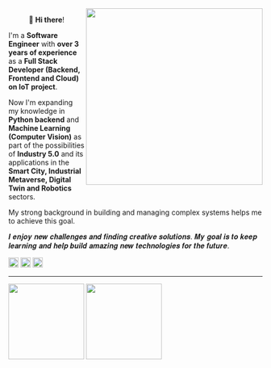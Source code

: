 <img src="https://github.com/user-attachments/assets/0d8458d6-5fa7-4b61-a9ed-56bda02c10e8" align="right" height="350">
<p align="center">👋 <b>Hi there</b>!</p>

I'm a **Software Engineer** with **over 3 years of experience** as a **Full Stack Developer (Backend, Frontend and Cloud) on IoT project**. 

Now I'm expanding my knowledge in **Python backend** and **Machine Learning (Computer Vision)** as part of the possibilities of **Industry 5.0** and its applications in the **Smart City, Industrial Metaverse, Digital Twin and Robotics** sectors. 

My strong background in building and managing complex systems helps me to achieve this goal.

𝑰 𝒆𝒏𝒋𝒐𝒚 𝒏𝒆𝒘 𝒄𝒉𝒂𝒍𝒍𝒆𝒏𝒈𝒆𝒔 𝒂𝒏𝒅 𝒇𝒊𝒏𝒅𝒊𝒏𝒈 𝒄𝒓𝒆𝒂𝒕𝒊𝒗𝒆 𝒔𝒐𝒍𝒖𝒕𝒊𝒐𝒏𝒔. 𝑴𝒚 𝒈𝒐𝒂𝒍 𝒊𝒔 𝒕𝒐 𝒌𝒆𝒆𝒑 𝒍𝒆𝒂𝒓𝒏𝒊𝒏𝒈 𝒂𝒏𝒅 𝒉𝒆𝒍𝒑 𝒃𝒖𝒊𝒍𝒅 𝒂𝒎𝒂𝒛𝒊𝒏𝒈 𝒏𝒆𝒘 𝒕𝒆𝒄𝒉𝒏𝒐𝒍𝒐𝒈𝒊𝒆𝒔 𝒇𝒐𝒓 𝒕𝒉𝒆 𝒇𝒖𝒕𝒖𝒓𝒆.

<kbd><a href="https://www.linkedin.com/in/kate-balabanovich/"><img src="https://github.com/user-attachments/assets/4c975968-3aa0-49ea-8196-fc3af0aa3531" height="20"/></a></kbd>   <kbd><a href="https://www.kaggle.com/a113ssa"><img src="https://github.com/user-attachments/assets/a04c121a-eccf-4beb-a6ae-893658eafd43" height="20"/></a></kbd>   <kbd><a href="https://leetcode.com/u/a113ssa/"><img src="https://github.com/user-attachments/assets/899bc762-247e-4de8-9866-26cbd8a3d7b3" height="20"/></a></kbd>
<hr/>
<kbd><img src="https://github-readme-stats.vercel.app/api?username=a113ssa&show_icons=true&theme=vision-friendly-dark" height="150px"/></kbd> <kbd><img src="https://github-readme-stats.vercel.app/api/top-langs/?username=a113ssa&layout=compact&theme=vision-friendly-dark" height="150px"/></kbd>
